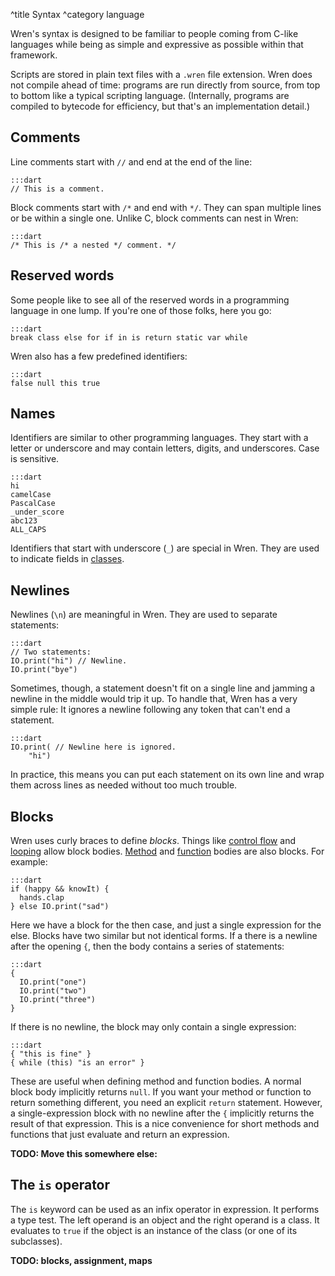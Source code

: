 ^title Syntax
^category language

Wren's syntax is designed to be familiar to people coming from C-like languages while being as simple and expressive as possible within that framework.

Scripts are stored in plain text files with a `.wren` file extension. Wren does
not compile ahead of time: programs are run directly from source, from top to
bottom like a typical scripting language. (Internally, programs are compiled to
bytecode for efficiency, but that's an implementation detail.)

## Comments

Line comments start with `//` and end at the end of the line:

    :::dart
    // This is a comment.

Block comments start with `/*` and end with `*/`. They can span multiple lines
or be within a single one. Unlike C, block comments can nest in Wren:

    :::dart
    /* This is /* a nested */ comment. */

## Reserved words

Some people like to see all of the reserved words in a programming language in
one lump. If you're one of those folks, here you go:

    :::dart
    break class else for if in is return static var while

Wren also has a few predefined identifiers:

    :::dart
    false null this true

## Names

Identifiers are similar to other programming languages. They start with a letter or underscore and may contain letters, digits, and underscores. Case is sensitive.

    :::dart
    hi
    camelCase
    PascalCase
    _under_score
    abc123
    ALL_CAPS

Identifiers that start with underscore (`_`) are special in Wren. They are used to indicate fields in [classes](classes.html).

## Newlines

Newlines (`\n`) are meaningful in Wren. They are used to separate statements:

    :::dart
    // Two statements:
    IO.print("hi") // Newline.
    IO.print("bye")

Sometimes, though, a statement doesn't fit on a single line and jamming a
newline in the middle would trip it up. To handle that, Wren has a very
simple rule: It ignores a newline following any token that can't end a
statement.

    :::dart
    IO.print( // Newline here is ignored.
        "hi")

In practice, this means you can put each statement on its own line and wrap
them across lines as needed without too much trouble.

## Blocks

Wren uses curly braces to define *blocks*. Things like [control flow](branching.html) and [looping](looping.html) allow block bodies. [Method](method-calls.html) and [function](functions.html) bodies are also blocks. For example:

    :::dart
    if (happy && knowIt) {
      hands.clap
    } else IO.print("sad")

Here we have a block for the then case, and just a single expression for the else. Blocks have two similar but not identical forms. If a there is a newline after the opening `{`, then the body contains a series of statements:

    :::dart
    {
      IO.print("one")
      IO.print("two")
      IO.print("three")
    }

If there is no newline, the block may only contain a single expression:

    :::dart
    { "this is fine" }
    { while (this) "is an error" }

These are useful when defining method and function bodies. A normal block body implicitly returns `null`. If you want your method or function to return something different, you need an explicit `return` statement. However, a single-expression block with no newline after the `{` implicitly returns the result of that expression. This is a nice convenience for short methods and functions that just evaluate and return an expression.

**TODO: Move this somewhere else:**

## The `is` operator

The `is` keyword can be used as an infix operator in expression. It performs a
type test. The left operand is an object and the right operand is a class. It
evaluates to `true` if the object is an instance of the class (or one of its
subclasses).

**TODO: blocks, assignment, maps**
